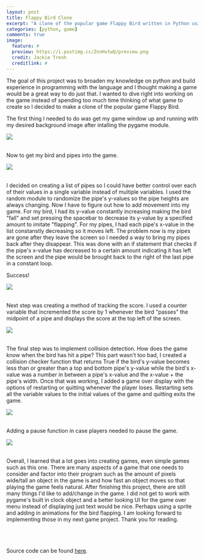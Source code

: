 ```yaml
---
layout: post
title: Flappy Bird Clone
excerpt: "A clone of the popular game Flappy Bird written in Python using the pygame module"
categories: [python, game]
comments: true
image:
  feature: #
  preview: https://i.postimg.cc/ZnnHvtwQ/preview.png
  credit: Jackie Trenh
  creditlink: #
---
```


The goal of this project was to broaden my knowledge on python and build experience in programming with the language and I thought making a game would be a great way to do just that. I wanted to dive right into working on the game instead of spending too much time thinking of what game to create so I decided to make a clone of the popular game Flappy Bird.

The first thing I needed to do was get my game window up and running with my desired background image after intalling the pygame module.

<img align="left" src="https://i.postimg.cc/L6tHFbfF/bgd.png">
<br clear="all" /><br clear="all" />

Now to get my bird and pipes into the game.

<img align="left" src="https://i.postimg.cc/05fstwq9/birdpipes.png">
<br clear="all" /><br clear="all" />

I decided on creating a list of pipes so I could have better control over each of their values in a single variable instead of multiple variables. I used the random module to randomize the pipe's y-values so the pipe heights are always changing. Now I have to figure out how to add movement into my game. For my bird, I had its y-value constantly increasing making the bird "fall" and set pressing the spacebar to decrease its y-value by a specified amount to imitate "flapping". For my pipes, I had each pipe's x-value in the list constanstly decreasing so it moves left. The problem now is my pipes are gone after they leave the screen so I needed a way to bring my pipes back after they disappear. This was done with an if statement that checks if the pipe's x-value has decreased to a certain amount indicating it has left the screen and the pipe would be brought back to the right of the last pipe in a constant loop.

Success!

<img align="left" src="https://i.postimg.cc/J4bgPyHR/looppipes.png">
<br clear="all" /><br clear="all" />

Next step was creating a method of tracking the score. I used a counter variable that incremented the score by 1 whenever the bird "passes" the midpoint of a pipe and displays the score at the top left of the screen.

<img align="left" src="https://i.postimg.cc/q7B1H380/gameplay.png">
<br clear="all" /><br clear="all" />

The final step was to implement collision detection. How does the game know when the bird has hit a pipe? This part wasn't too bad, I created a collision checker function that returns True if the bird's y-value becomes less than or greater than a top and bottom pipe's y-value while the bird's x-value was a number in between a pipe's x-value and the x-value + the pipe's width. Once that was working, I added a game over display with the options of restarting or quitting whenever the player loses. Restarting sets all the variable values to the initial values of the game and quitting exits the game.

<img align="left" src="https://i.postimg.cc/q7YyDhw1/gameover.png">
<br clear="all" /><br clear="all" />

Adding a pause function in case players needed to pause the game.

<img align="left" src="https://i.postimg.cc/QxkgNMNM/paused.png">
<br clear="all" /><br clear="all" />


Overall, I learned that a lot goes into creating games, even simple games such as this one. There are many aspects of a game that one needs to consider and factor into their program such as the amount of pixels wide/tall an object in the game is and how fast an object moves so that playing the game feels natural. After finishing this project, there are still many things I'd like to add/change in the game. I did not get to work with pygame's built in clock object and a better looking UI for the game over menu instead of displaying just text would be nice. Perhaps using a sprite and adding in animations for the bird flapping. I am looking forward to implementing those in my next game project. Thank you for reading.

<br clear="all" /><br clear="all" /><br clear="all" />
Source code can be found <a href="https://github.com/jt96/flappy_bird_clone">here</a>.
